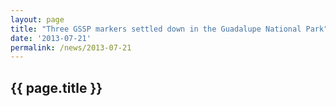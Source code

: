 ```yaml
---
layout: page
title: "Three GSSP markers settled down in the Guadalupe National Park"
date: '2013-07-21'
permalink: /news/2013-07-21
---
```


## {{ page.title }}

